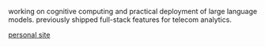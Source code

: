 working on cognitive computing and practical deployment of large language models. previously shipped full-stack features for telecom analytics.

[personal site](https://nle.sh)
